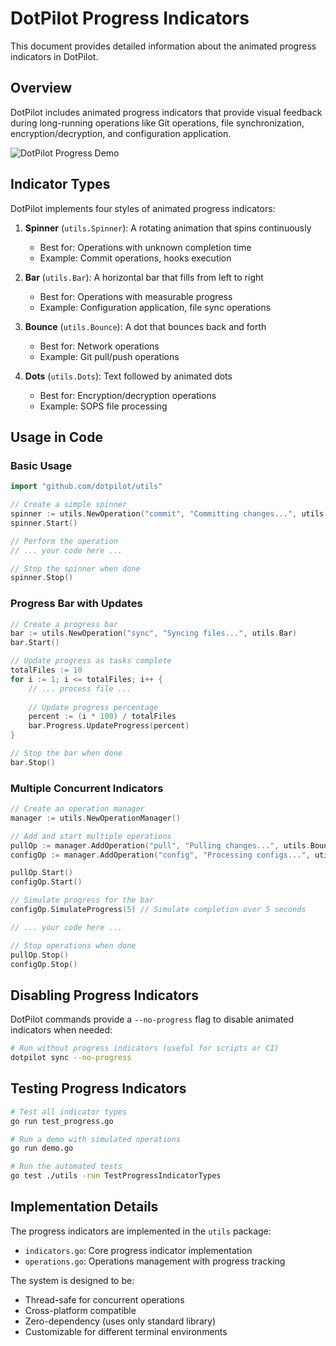 # DotPilot Progress Indicators

This document provides detailed information about the animated progress indicators in DotPilot.

## Overview

DotPilot includes animated progress indicators that provide visual feedback during long-running operations like Git operations, file synchronization, encryption/decryption, and configuration application.

![DotPilot Progress Demo](demo.gif)

## Indicator Types

DotPilot implements four styles of animated progress indicators:

1. **Spinner** (`utils.Spinner`): A rotating animation that spins continuously
   - Best for: Operations with unknown completion time
   - Example: Commit operations, hooks execution

2. **Bar** (`utils.Bar`): A horizontal bar that fills from left to right
   - Best for: Operations with measurable progress
   - Example: Configuration application, file sync operations

3. **Bounce** (`utils.Bounce`): A dot that bounces back and forth 
   - Best for: Network operations
   - Example: Git pull/push operations

4. **Dots** (`utils.Dots`): Text followed by animated dots
   - Best for: Encryption/decryption operations
   - Example: SOPS file processing

## Usage in Code

### Basic Usage

```go
import "github.com/dotpilot/utils"

// Create a simple spinner
spinner := utils.NewOperation("commit", "Committing changes...", utils.Spinner)
spinner.Start()

// Perform the operation
// ... your code here ...

// Stop the spinner when done
spinner.Stop()
```

### Progress Bar with Updates

```go
// Create a progress bar
bar := utils.NewOperation("sync", "Syncing files...", utils.Bar)
bar.Start()

// Update progress as tasks complete
totalFiles := 10
for i := 1; i <= totalFiles; i++ {
    // ... process file ...
    
    // Update progress percentage
    percent := (i * 100) / totalFiles
    bar.Progress.UpdateProgress(percent)
}

// Stop the bar when done
bar.Stop()
```

### Multiple Concurrent Indicators

```go
// Create an operation manager
manager := utils.NewOperationManager()

// Add and start multiple operations
pullOp := manager.AddOperation("pull", "Pulling changes...", utils.Bounce)
configOp := manager.AddOperation("config", "Processing configs...", utils.Bar)

pullOp.Start()
configOp.Start()

// Simulate progress for the bar
configOp.SimulateProgress(5) // Simulate completion over 5 seconds

// ... your code here ...

// Stop operations when done
pullOp.Stop()
configOp.Stop()
```

## Disabling Progress Indicators

DotPilot commands provide a `--no-progress` flag to disable animated indicators when needed:

```bash
# Run without progress indicators (useful for scripts or CI)
dotpilot sync --no-progress
```

## Testing Progress Indicators

```bash
# Test all indicator types
go run test_progress.go

# Run a demo with simulated operations
go run demo.go

# Run the automated tests
go test ./utils -run TestProgressIndicatorTypes
```

## Implementation Details

The progress indicators are implemented in the `utils` package:
- `indicators.go`: Core progress indicator implementation
- `operations.go`: Operations management with progress tracking

The system is designed to be:
- Thread-safe for concurrent operations
- Cross-platform compatible
- Zero-dependency (uses only standard library)
- Customizable for different terminal environments